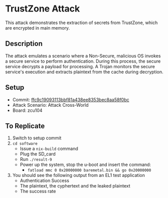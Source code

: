 # TrustZone Attack

This attack demonstrates the extraction of secrets from TrustZone, which are encrypted in main memory.

## Description 

The attack emulates a scenario where a Non-Secure, malicious OS invokes a secure service to perform authentication. During this process, the secure service decrypts a payload for processing. A Trojan monitors the secure service's execution and extracts plaintext from the cache during decryption.
  
## Setup
- Commit: [ffc9c19093113bbf81a438ee8353bec8aa58f0bc](https://github.com/ESCristiano/devil-in-the-fpga/tree/ffc9c19093113bbf81a438ee8353bec8aa58f0bc)
- Attack Scenario: Attack Cross-World
- Board: zcu104
  
## To Replicate 
1. Switch to setup commit
2. `cd software  `
	- Issue a `nix-build` command
	- Plug the SD_card
	- Run `./result-9`
	- Power up the system, stop the u-boot and insert the command:
	    - `fatload mmc 0 0x20000000 baremetal.bin && go 0x20000000`
3. You should see the following output from an EL1 test application
   - Authentication Success 
   - The plaintext, the cyphertext and the leaked plaintext 
   - The success rate 
